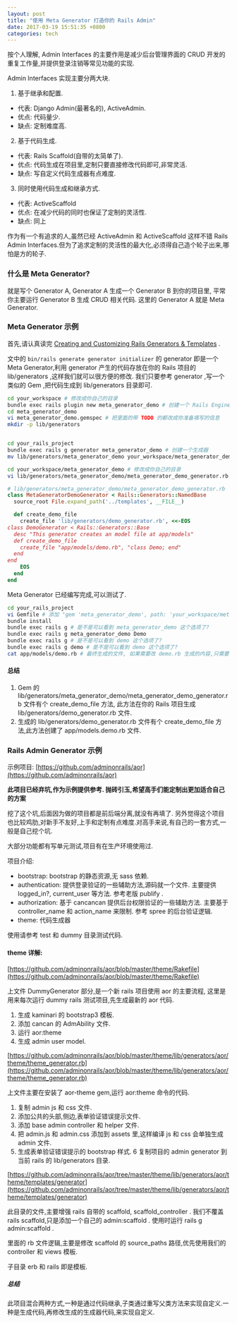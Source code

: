 ```yaml
---
layout: post
title: "使用 Meta Generator 打造你的 Rails Admin"
date: 2017-03-19 15:51:35 +0800
categories: tech
---
```


按个人理解, Admin Interfaces 的主要作用是减少后台管理界面的 CRUD 开发的重复工作量,并提供登录注销等常见功能的实现.

Admin Interfaces 实现主要分两大块.

1. 基于继承和配置.
  * 代表: Django Admin(最著名的), ActiveAdmin.
  * 优点: 代码量少.
  * 缺点: 定制难度高.
2. 基于代码生成.
  * 代表: Rails Scaffold(自带的太简单了).
  * 优点: 代码生成在项目里,定制只要直接修改代码即可,非常灵活.
  * 缺点: 写自定义代码生成器有点难度.
3. 同时使用代码生成和继承方式.
  * 代表: ActiveScaffold
  * 优点: 在减少代码的同时也保证了定制的灵活性.
  * 缺点: 同上

作为有一个有追求的人,虽然已经 ActiveAdmin 和 ActiveScaffold 这样不错 Rails Admin Interfaces.但为了追求定制的灵活性的最大化,必须得自己造个轮子出来,哪怕是方的轮子.


### 什么是 Meta Generator? 

就是写个 Generator A, Generator A 生成一个 Generator B 到你的项目里, 平常你主要运行 Generator B 生成 CRUD 相关代码. 这里的 Generator A 就是 Meta Generator.


### Meta Generator 示例

首先,请认真读完 [Creating and Customizing Rails Generators & Templates](http://guides.rubyonrails.org/generators.html) .

文中的 `bin/rails generate generator initializer` 的 generator 即是一个 Meta Generator,利用 generator 产生的代码存放在你的 Rails 项目的 lib/generators ,这样我们就可以很方便的修改. 我们只要参考 generator ,写一个类似的 Gem ,把代码生成到 lib/generators 目录即可.

```sh
cd your_workspace # 修改成你自己的目录
bundle exec rails plugin new meta_generator_demo # 创建一个 Rails Engine 的 Gem 项目
cd meta_generator_demo
vi meta_generator_demo.gemspec # 把里面的带 TODO 的都改成你准备填写的信息
mkdir -p lib/generators


cd your_rails_project
bundle exec rails g generator meta_generator_demo # 创建一个生成器
mv lib/generators/meta_generator_demo your_workspace/meta_generator_demo/lib/generators/meta_generator_demo # 修改成你自己的目录

cd your_workspace/meta_generator_demo # 修改成你自己的目录
vi lib/generators/meta_generator_demo/meta_generator_demo_generator.rb # 文件内容如下
```

```ruby
# lib/generators/meta_generator_demo/meta_generator_demo_generator.rb
class MetaGeneratorDemoGenerator < Rails::Generators::NamedBase
  source_root File.expand_path('../templates', __FILE__)

  def create_demo_file
    create_file 'lib/generators/demo_generator.rb', <<-EOS
class DemoGenerator < Rails::Generators::Base
  desc "This generator creates an model file at app/models"
  def create_demo_file
    create_file "app/models/demo.rb", "class Demo; end"
  end
end
    EOS
  end
end
```

Meta Generator  已经编写完成,可以测试了.

```sh
cd your_rails_project
vi Gemfile # 添加 "gem 'meta_generator_demo', path: 'your_workspace/meta_generator_demo'" 到 Gemfile 里面,不包含 " 符号.
bundle install
bundle exec rails g # 是不是可以看到 meta_generator_demo 这个选项了?
bundle exec rails g meta_generator_demo Demo
bundle exec rails g # 是不是可以看到 demo 这个选项了?
bundle exec rails g demo # 是不是可以看到 demo 这个选项了?
cat app/models/demo.rb # 最终生成的文件, 如果需要改 demo.rb 生成的内容,只需要改 Rails 项目里的 lib/generators/demo_generator.rb 文件即可.
```

#### 总结

1. Gem 的 lib/generators/meta_generator_demo/meta_generator_demo_generator.rb 文件有个 create_demo_file 方法, 此方法在你的 Rails 项目生成 lib/generators/demo_generator.rb 文件.
3. 生成的 lib/generators/demo_generator.rb 文件有个 create_demo_file 方法,此方法创建了 app/models.demo.rb 文件.


### Rails Admin Generator 示例

示例项目: [https://github.com/adminonrails/aor](https://github.com/adminonrails/aor)

**此项目已经弃坑,作为示例提供参考. 抛砖引玉,希望高手们能定制出更加适合自己的方案**

挖了这个坑,后面因为做的项目都是前后端分离,就没有再填了. 另外觉得这个项目也比较鸡肋,对新手不友好,上手和定制有点难度.对高手来说,有自己的一套方式,一般是自己挖个坑.

大部分功能都有写单元测试,项目有在生产环境使用过.

项目介绍:

* bootstrap: bootstrap 的静态资源,无 sass 依赖.
* authentication: 提供登录验证的一些辅助方法,源码就一个文件. 主要提供 logged_in?, current_user 等方法. 参考老版 publify .
* authorization: 基于 cancancan 提供后台权限验证的一些辅助方法. 主要基于 controller_name 和 action_name 来限制. 参考 spree 的后台验证逻辑.
* theme: 代码生成器

使用请参考 test 和 dummy 目录测试代码.

#### theme 详解:

[https://github.com/adminonrails/aor/blob/master/theme/Rakefile](https://github.com/adminonrails/aor/blob/master/theme/Rakefile)

上文件 DummyGenerator 部分,是一个新 rails 项目使用 aor 的主要流程, 这里是用来每次运行 dummy rails 测试项目,先生成最新的 aor 代码.

1. 生成 kaminari 的 bootstrap3 模板.
2. 添加 cancan 的 AdmAbility 文件.
3. 运行 aor:theme
4. 生成 admin user model.


[https://github.com/adminonrails/aor/blob/master/theme/lib/generators/aor/theme/theme_generator.rb](https://github.com/adminonrails/aor/blob/master/theme/lib/generators/aor/theme/theme_generator.rb)

上文件主要在安装了 aor-theme gem,运行 aor:theme 命令的代码.

1. 复制 admin js 和 css 文件.
2. 添加公共的头部,侧边,表单验证错误提示文件.
3. 添加 base admin controller 和 helper 文件.
4. 把 admin.js 和 admin.css 添加到 assets 里,这样编译 js 和 css 会单独生成 admin 文件.
5. 生成表单验证错误提示的 bootstrap 样式.
6  复制项目的 admin generator 到当前 rails 的 lib/generators 目录.


[https://github.com/adminonrails/aor/tree/master/theme/lib/generators/aor/theme/templates/generator](https://github.com/adminonrails/aor/tree/master/theme/lib/generators/aor/theme/templates/generator)

此目录的文件,主要增强 rails 自带的 scaffold, scaffold_controller . 我们不覆盖 rails scaffold,只是添加一个自己的 admin:scaffold . 使用时运行 rails g admin:scaffold .

里面的 rb 文件逻辑,主要是修改 scaffold 的 source_paths 路径,优先使用我们的 controller 和 views 模板.

子目录 erb 和 rails 即是模板.


##### 总结

此项目混合两种方式,一种是通过代码继承,子类通过重写父类方法来实现自定义.一种是生成代码,再修改生成的生成器代码,来实现自定义.
